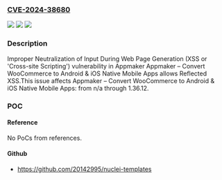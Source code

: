 ### [CVE-2024-38680](https://cve.mitre.org/cgi-bin/cvename.cgi?name=CVE-2024-38680)
![](https://img.shields.io/static/v1?label=Product&message=Appmaker%20%E2%80%93%20Convert%20WooCommerce%20to%20Android%20%26%20iOS%20Native%20Mobile%20Apps&color=blue)
![](https://img.shields.io/static/v1?label=Version&message=n%2Fa%3C%3D%201.36.12%20&color=brighgreen)
![](https://img.shields.io/static/v1?label=Vulnerability&message=CWE-79%20Improper%20Neutralization%20of%20Input%20During%20Web%20Page%20Generation%20(XSS%20or%20'Cross-site%20Scripting')&color=brighgreen)

### Description

Improper Neutralization of Input During Web Page Generation (XSS or 'Cross-site Scripting') vulnerability in Appmaker Appmaker – Convert WooCommerce to Android & iOS Native Mobile Apps allows Reflected XSS.This issue affects Appmaker – Convert WooCommerce to Android & iOS Native Mobile Apps: from n/a through 1.36.12.

### POC

#### Reference
No PoCs from references.

#### Github
- https://github.com/20142995/nuclei-templates

